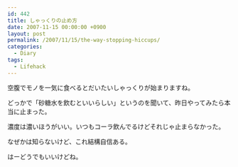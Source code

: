 ```yaml
---
id: 442
title: しゃっくりの止め方
date: 2007-11-15 00:00:00 +0900
layout: post
permalink: /2007/11/15/the-way-stopping-hiccups/
categories:
  - Diary
tags:
  - Lifehack
---
```

空腹でモノを一気に食べるとだいたいしゃっくりが始まりますね。
  
どっかで「砂糖水を飲むといいらしい」というのを聞いて、昨日やってみたら本当に止まった。
  
濃度は濃いほうがいい。いつもコーラ飲んでるけどそれじゃ止まらなかった。
  
なぜかは知らないけど、これ結構自信ある。

はーどうでもいいけどね。
